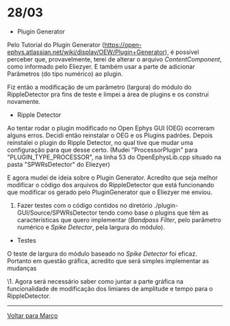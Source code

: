 # 28/03

- Plugin Generator

Pelo Tutorial do Plugin Generator (https://open-ephys.atlassian.net/wiki/display/OEW/Plugin+Generator), é possível perceber que, provavelmente, terei de alterar o arquivo *ContentComponent*, como informado pelo Eliezyer. E também usar a parte de adicionar Parâmetros (do tipo numérico) ao plugin.

Fiz então a modificação de um parâmetro (largura) do módulo do RippleDetector pra fins de teste e limpei a área de plugins e os construí novamente.

- Ripple Detector

Ao tentar rodar o plugin modificado no Open Ephys GUI (OEG) ocorreram alguns erros. Decidi então reinstalar o OEG e os Plugins padrões. Depois reinstalei o plugin do Ripple Detector, no qual tive que mudar uma configuração para que desse certo. (Mudei "ProcessorPlugin" para "PLUGIN_TYPE_PROCESSOR", na linha 53 do OpenEphysLib.cpp situado na pasta "SPWRsDetector" do Eliezyer)

E agora mudei de ideia sobre o Plugin Generator. Acredito que seja melhor modificar o código dos arquivos do RippleDetector que está funcionando que modificar os gerado pelo PluginGenerator que o Eliezyer me enviou.

 1. Fazer testes com o código contidos no diretório ./plugin-GUI/Source/SPWRsDetector tendo como base o plugins que têm as características que quero implementar (*Bandpass Filter*, pelo parâmetro numérico e *Spike Detector*, pela largura do módulo).
 
- Testes
 
O teste de largura do módulo baseado no *Spike Detector* foi eficaz. Portanto em questão gráfica, acredito que será simples implementar as mudanças

\1. Agora será necessário saber como juntar a parte gráfica na funcionalidade de modificação dos limiares de amplitude e tempo para o RippleDetector.
 
****
[Voltar para Março](https://github.com/ramonbhaskara/Open-Lab-Book/edit/master/Diario/Marco)
